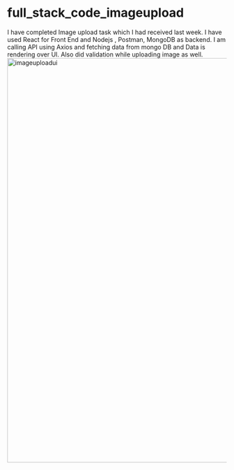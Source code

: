 # full_stack_code_imageupload
I have completed Image upload task which I had received last week. I have used React for Front End and Nodejs , Postman, MongoDB as backend. I am calling API using Axios and fetching data from mongo DB and Data is rendering over UI. Also did validation while uploading image as well.
<img width="928" alt="imageuploadui" src="https://github.com/Rishav12upes/full_stack_code_imageupload/assets/41548057/eac69f66-58fb-46d6-8ea7-2da6a01ca46b">
